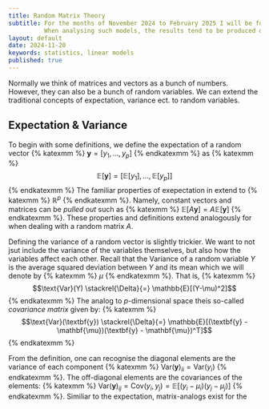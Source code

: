 ```yaml
---
title: Random Matrix Theory
subtitle: For the months of November 2024 to February 2025 I will be focusing on developing a deep undestanding of linear models. 
          When analysing such models, the results tend to be produced quite easily with a solid theoretical understanding.
layout: default
date: 2024-11-20
keywords: statistics, linear models
published: true
---
```


Normally we think of matrices and vectors as a bunch of numbers. However, they can also be a bunch of random variables.
We can extend the traditional concepts of expectation, variance ect. to random variables. 



## Expectation & Variance
To begin with some definitions, we define the expectation of a random vector {% katexmm %} $\mathbf{y} = [y_1, \dots, y_p]$ {% endkatexmm %} as 
{% katexmm %}
$$\mathbb{E}[\mathbf{y}] = [\mathbb{E}[y_1], \dots, \mathbb{E}[y_p]]$$
{% endkatexmm %} 
The familiar properties of exepectation in extend to {% katexmm %} $\mathbb{R}^p$ {% endkatexmm %}. Namely, constant vectors and 
matrices can be *pulled out* such as {% katexmm %} $\mathbb{E}[A\mathbf{y}] = A\mathbb{E}[\mathbf{y}]$ {% endkatexmm %}. These properties
and definitions extend analogously for when dealing with a random matrix *A*. 

Defining the variance of a random vector is slightly trickier. We want to not jsut include the variance of the variables 
themselves, but also how the variables affect each other. Recall that the Variance of a random variable *Y* is the average 
squared deviation between *Y* and its mean which we will denote by  {% katexmm %} $\mu$ {% endkatexmm %}. That is, 
{% katexmm %}
$$\text{Var}(Y) \stackrel{\Delta}{=} \mathbb{E}[(Y-\mu)^2]$$
{% endkatexmm %} 
The analog to *p*-dimensional space theis so-called *covariance matrix* given by:
{% katexmm %}
$$\text{Var}(\textbf{y}) \stackrel{\Delta}{=} \mathbb{E}[(\textbf{y} - \mathbf{\mu})(\textbf{y} - \mathbf{\mu})^T]$$
{% endkatexmm %} 

From the definition, one can recognise the diagonal elements are the variance of each component 
{% katexmm %} $\text{Var}(\textbf{y})_{ii}  = \text{Var}(y_i)$ {% endkatexmm %}. The off-diagonal elements are the covariances of 
the elements: {% katexmm %} $\text{Var}(\textbf{y})_{ij}  = \text{Cov}(y_i, y_j) = \mathbb{E}[(y_i - \mu_i)(y_j - \mu_j)]$ {% endkatexmm %}. Similiar to the expectation, matrix-analogs exist for the 

